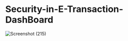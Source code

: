 # Security-in-E-Transaction-DashBoard
![Screenshot (215)](https://github.com/ShamTange/Security-in-E-Transaction-DashBoard/assets/101647764/3219a296-0ad7-45ce-bcfa-d44ba24c515e)
